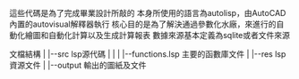 這些代碼是為了完成畢業設計所敲的
本身所使用的語言為autolisp，由AutoCAD內置的autovisual解釋器執行
核心目的是為了解決通過參數化水廠，來進行的自動化繪圖和自動化計算以及生成計算報表
數據來源基本定義為sqlite或者文件來源

文檔結構
|
|--src lsp源代碼
|  |
|  |--functions.lsp 主要的函數庫文件
|
|--res lsp資源文件
|
|--output 輸出的圖紙及文件 

